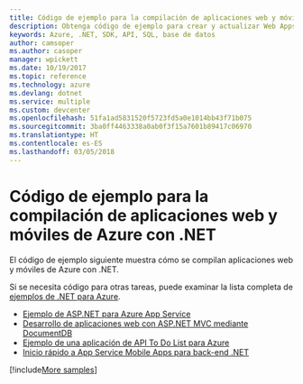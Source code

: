 ```yaml
---
title: Código de ejemplo para la compilación de aplicaciones web y móviles de Azure con .NET
description: Obtenga código de ejemplo para crear y actualizar Web Apps mediante .NET.
keywords: Azure, .NET, SDK, API, SQL, base de datos
author: camsoper
ms.author: casoper
manager: wpickett
ms.date: 10/19/2017
ms.topic: reference
ms.technology: azure
ms.devlang: dotnet
ms.service: multiple
ms.custom: devcenter
ms.openlocfilehash: 51fa1ad5831520f5723fd5a0e1014bb43f71b075
ms.sourcegitcommit: 3ba0ff4463338a0ab0f3f15a7601b89417c06970
ms.translationtype: HT
ms.contentlocale: es-ES
ms.lasthandoff: 03/05/2018
---
```

# <a name="sample-code-for-building-azure-web-and-mobile-apps-with-net"></a>Código de ejemplo para la compilación de aplicaciones web y móviles de Azure con .NET

El código de ejemplo siguiente muestra cómo se compilan aplicaciones web y móviles de Azure con .NET.

Si se necesita código para otras tareas, puede examinar la lista completa de [ejemplos de .NET para Azure](https://azure.microsoft.com/resources/samples/?platform=dotnet&view=azure-dotnet).

- [Ejemplo de ASP.NET para Azure App Service](https://azure.microsoft.com/resources/samples/app-service-web-dotnet-get-started/)
- [Desarrollo de aplicaciones web con ASP.NET MVC mediante DocumentDB](https://azure.microsoft.com/resources/samples/documentdb-dotnet-todo-app/
)
- [Ejemplo de una aplicación de API To Do List para Azure](https://azure.microsoft.com/resources/samples/app-service-api-dotnet-todo-list/?cdn=disable)
- [Inicio rápido a App Service Mobile Apps para back-end .NET](https://azure.microsoft.com/resources/samples/app-service-mobile-dotnet-backend-quickstart/)


[!include[More samples](includes/more-samples.md)]
